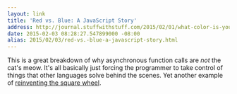 ```yaml
---
layout: link
title: 'Red vs. Blue: A JavaScript Story'
address: http://journal.stuffwithstuff.com/2015/02/01/what-color-is-your-function/
date: 2015-02-03 08:28:27.547899000 -08:00
alias: 2015/02/03/red-vs.-blue-a-javascript-story.html
---
```


This is a great breakdown of why asynchronous function calls are *not* the cat's meow. It's all basically just forcing the programmer to take control of things that other languages solve behind the scenes. Yet another example of [reinventing the square wheel][ten-c-commandments].

[ten-c-commandments]: http://www.lysator.liu.se/c/ten-commandments.html
